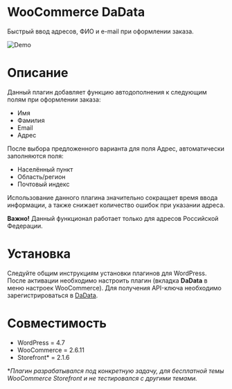 # WooCommerce DaData
Быстрый ввод адресов, ФИО и e-mail при оформлении заказа.

![Demo](https://github.com/troyanov/woocommerce-dadata/raw/master/demo.gif)

# Описание
Данный плагин добавляет функцию автодополнения к следующим полям при оформлении заказа:

* Имя
* Фамилия
* Email
* Адрес

После выбора предложенного варианта для поля Адрес, автоматически заполняются поля:

* Населённый пункт
* Область/регион
* Почтовый индекс

Использование данного плагина значительно сокращает время ввода информации, а также снижает количество ошибок при указании адреса.

**Важно!**
Данный функционал работает только для адресов Российской Федерации. 


# Установка
Следуйте общим инструкциям установки плагинов для WordPress. После активации необходимо настроить плагин (вкладка **DaData** в меню настроек WooCommerce).
Для получения API-ключа необходимо зарегистрироваться в [DaData](https://dadata.ru/api/suggest/).

# Совместимость
* WordPress = 4.7
* WooCommerce = 2.6.11
* Storefront* = 2.1.6

**Плагин разрабатывался под конкретную задачу, для бесплатной темы WooCommerce Storefront и не тестировался с другими темами.*
